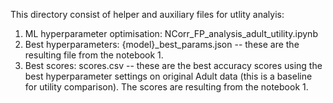 This directory consist of helper and auxiliary files for utlity analyis:

1. ML hyperparameter optimisation: NCorr_FP_analysis_adult_utility.ipynb
2. Best hyperparameters: {model}_best_params.json -- these are the resulting file from the notebook 1.
3. Best scores: scores.csv -- these are the best accuracy scores using the best hyperparameter settings on original Adult data (this is a baseline for utility comparison). The scores are resulting from the notebook 1.

